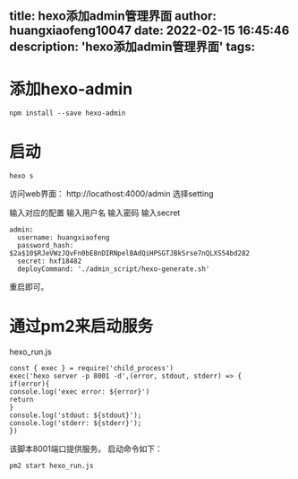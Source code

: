 title: hexo添加admin管理界面
author: huangxiaofeng10047
date: 2022-02-15 16:45:46
description: 'hexo添加admin管理界面'
tags:
---
# 添加hexo-admin
```
npm install --save hexo-admin

```
# 启动
```
hexo s
```
访问web界面：
http://locathost:4000/admin
选择setting

输入对应的配置
输入用户名
输入密码
输入secret
```
admin:
  username: huangxiaofeng
  password_hash: $2a$10$RJeVWzJQvFn0bE8nDIRNpelBAdQiHPSGTJBkSrse7nQLXS54bd282
  secret: hxf18482
  deployCommand: './admin_script/hexo-generate.sh'    
```
重启即可。
# 通过pm2来启动服务

hexo_run.js
```
const { exec } = require('child_process')
exec('hexo server -p 8001 -d',(error, stdout, stderr) => {
if(error){
console.log('exec error: ${error}')
return
}
console.log('stdout: ${stdout}');
console.log('stderr: ${stderr}');
})
```
该脚本8001端口提供服务。
启动命令如下：
```
pm2 start hexo_run.js
```